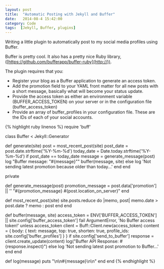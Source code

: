 ```yaml
---
layout: post
title:  "Automatic Posting with Jekyll and Buffer"
date:   2014-08-4 15:42:00
category: Code
tags:  [Jekyll, Buffer, plugins]
---
```


Writing a little plugin to automatically post to my social media profiles using Buffer.

Buffer is pretty cool. It also has a pretty nice Ruby library, ([https://github.com/bufferapp/buffer-ruby](http://)). 

The plugin requires that you:

- Register your blog as a Buffer application to generate an access token.
- Add the promotion field to your YAML front matter for all new posts with a short message, basically what will become your status update.
- Provide the access token as either an environment variable (BUFFER_ACCESS_TOKEN) on your server or in the configuration file (buffer_access_token)
- Provide an array of buffer_profiles in your configuration file. These are the IDs of each of your social accounts.

{% highlight ruby linenos %}
require 'buff'

class Buffer < Jekyll::Generator
  
  def generate(site)
    post = most_recent_post(site)
    post_date = post.date.strftime('%Y-%m-%d')
    today_date = Date.today.strftime('%Y-%m-%d')
    if post_date == today_date
      message = generate_message(post)
      log "Buffer message: \"#{message}\""
      buffer(message, site)
    else
      log 'Not sending latest promotion because older than today...'
    end
  end

  private

  def generate_message(post)
    promotion_message = post.data['promotion'] || ''
    "#{promotion_message} #{post.location_on_server}"
  end

  def most_recent_post(site)
    site.posts.reduce do |memo, post|
      memo.date > post.date ? memo : post
    end
  end

  def buffer(message, site)
    access_token = ENV['BUFFER_ACCESS_TOKEN'] || site.config['buffer_access_token']
    fail ArgumentError, 'No Buffer access token!' unless access_token
    client = Buff::Client.new(access_token)
    content = { body: { text: message, top: true, shorten: true,
                        profile_ids: site.config['buffer_profiles'] } }
    if site.config['send_to_buffer']
      response = client.create_update(content)
      log("Buffer API Response: #{response.inspect}")
    else
      log 'Not sending latest post promotion to Buffer...'
    end
  end

  def log(message)
    puts "\n\n#{message}\n\n"
  end
end
{% endhighlight %}